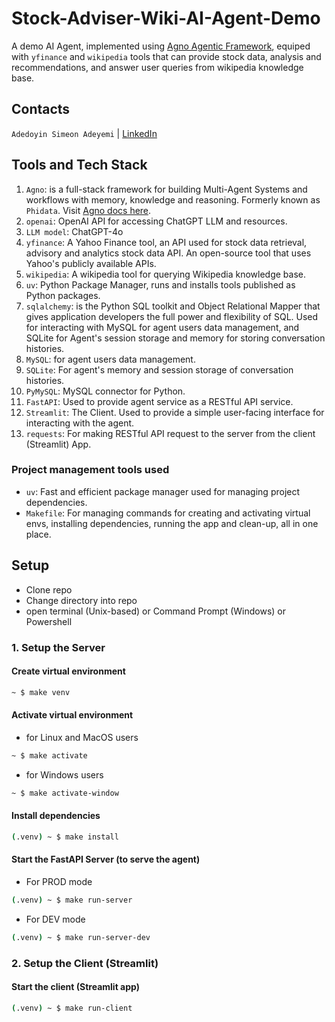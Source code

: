 # Stock-Adviser-Wiki-AI-Agent-Demo

A demo AI Agent, implemented using [Agno Agentic Framework](https://docs.agno.com/), equiped with `yfinance` and `wikipedia` tools that can provide stock data, analysis and recommendations, and answer user queries from wikipedia knowledge base.

## Contacts
`Adedoyin Simeon Adeyemi` | [LinkedIn](https://www.linkedin.com/in/adedoyin-adeyemi-a7827b160/)

## Tools and Tech Stack

1. `Agno`: is a full-stack framework for building Multi-Agent Systems and workflows with memory, knowledge and reasoning. Formerly known as `Phidata`. Visit [Agno docs here](https://docs.agno.com/introduction).
2. `openai`: OpenAI API for accessing ChatGPT LLM and resources.
3. `LLM model`: ChatGPT-4o
4. `yfinance`: A Yahoo Finance tool, an API used for stock data retrieval, advisory and analytics stock data API. An open-source tool that uses Yahoo's publicly available APIs.
5. `wikipedia`: A wikipedia tool for querying Wikipedia knowledge base.
6. `uv`: Python Package Manager, runs and installs tools published as Python packages.
7. `sqlalchemy`: is the Python SQL toolkit and Object Relational Mapper that gives application developers the full power and flexibility of SQL. Used for interacting with MySQL for agent users data management, and SQLite for Agent's session storage and memory for storing conversation histories.
8. `MySQL`: for agent users data management.
9. `SQLite`: For agent's memory and session storage of conversation histories.
10. `PyMySQL`: MySQL connector for Python.
11. `FastAPI`: Used to provide agent service as a RESTful API service.
12. `Streamlit`: The Client. Used to provide a simple user-facing interface for interacting with the agent.
13. `requests`: For making RESTful API request to the server from the client (Streamlit) App.

### Project management tools used
- `uv`: Fast and efficient package manager used for managing project dependencies.
- `Makefile`: For managing commands for creating and activating virtual envs, installing dependencies, running the app and clean-up, all in one place.

## Setup

- Clone repo
- Change directory into repo
- open terminal (Unix-based) or Command Prompt (Windows) or Powershell

### 1. Setup the Server

#### Create virtual environment

```bash
~ $ make venv
```

#### Activate virtual environment

- for Linux and MacOS users
```bash
~ $ make activate
```

- for Windows users
```bash
~ $ make activate-window
```

#### Install dependencies

```bash
(.venv) ~ $ make install
```

#### Start the FastAPI Server (to serve the agent)

- For PROD mode
```bash
(.venv) ~ $ make run-server
```

- For DEV mode
```bash
(.venv) ~ $ make run-server-dev
```

### 2. Setup the Client (Streamlit)

#### Start the client (Streamlit app)
```bash
(.venv) ~ $ make run-client
```
